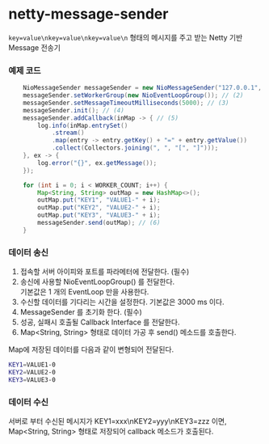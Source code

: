 # netty-message-sender

`key=value\nkey=value\nkey=value\n` 형태의 메시지를 주고 받는 Netty 기반 Message 전송기

### 예제 코드
```java
	NioMessageSender messageSender = new NioMessageSender("127.0.0.1", 9001); // (1)
	messageSender.setWorkerGroup(new NioEventLoopGroup()); // (2)
	messageSender.setMessageTimeoutMilliseconds(5000); // (3)
    messageSender.init(); // (4)
	messageSender.addCallback(inMap -> { // (5)
		log.info(inMap.entrySet()
			.stream()
			.map(entry -> entry.getKey() + "=" + entry.getValue())
			.collect(Collectors.joining(", ", "[", "]")));
	}, ex -> {
		log.error("{}", ex.getMessage());
	});

	for (int i = 0; i < WORKER_COUNT; i++) {
		Map<String, String> outMap = new HashMap<>();
		outMap.put("KEY1", "VALUE1-" + i);
		outMap.put("KEY2", "VALUE2-" + i);
		outMap.put("KEY3", "VALUE3-" + i);
		messageSender.send(outMap); // (6)
	}
```

### 데이터 송신
1. 접속할 서버 아이피와 포트를 파라메터에 전달한다. (필수)
2. 송신에 사용할 NioEventLoopGroup() 를 전달한다. <br>기본값은 1 개의 EventLoop 만을 사용한다.
3. 수신할 데이터를 기다리는 시간을 설정한다. 기본값은 3000 ms 이다.
4. MessageSender 를 초기화 한다. (필수)
5. 성공, 실패시 호출될 Callback Interface 를 전달한다.
6. Map<String, String> 형태로 데이터 가공 후 send() 메소드를 호출한다.

Map에 저장된 데이터를 다음과 같이 변형되어 전달된다.
```sh
KEY1=VALUE1-0
KEY2=VALUE2-0
KEY3=VALUE3-0
```

### 데이터 수신
서버로 부터 수신된 메시지가 KEY1=xxx\nKEY2=yyy\nKEY3=zzz 이면, Map<String, String> 형태로 저장되어 callback 메소드가 호출된다.
